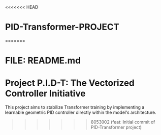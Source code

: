 <<<<<<< HEAD
# PID-Transformer-PROJECT
=======
# FILE: README.md
# Project P.I.D-T: The Vectorized Controller Initiative

This project aims to stabilize Transformer training by implementing a learnable geometric PID controller directly within the model's architecture.
>>>>>>> 8053002 (feat: Initial commit of PID-Transformer project)
